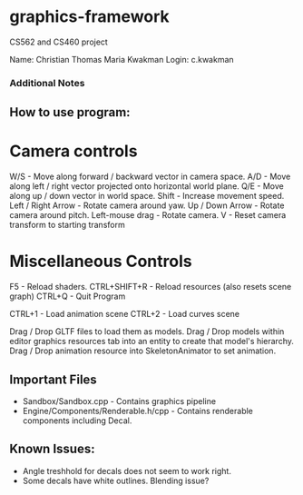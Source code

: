 # graphics-framework
 CS562 and CS460 project

Name: Christian Thomas Maria Kwakman
Login: c.kwakman

### Additional Notes

## How to use program:

# Camera controls

W/S - Move along forward / backward vector in camera space.
A/D - Move along left / right vector projected onto horizontal world plane.
Q/E - Move along up / down vector in world space.
Shift - Increase movement speed.
Left / Right Arrow  - Rotate camera around yaw.
Up / Down Arrow - Rotate camera around pitch.
Left-mouse drag - Rotate camera.
V - Reset camera transform to starting transform

# Miscellaneous Controls

F5 - Reload shaders.
CTRL+SHIFT+R - Reload resources (also resets scene graph)
CTRL+Q - Quit Program

CTRL+1 - Load animation scene
CTRL+2 - Load curves scene

Drag / Drop GLTF files to load them as models.
Drag / Drop models within editor graphics resources tab into an entity to create that model's hierarchy.
Drag / Drop animation resource into SkeletonAnimator to set animation.

## Important Files
- Sandbox/Sandbox.cpp - Contains graphics pipeline
- Engine/Components/Renderable.h/cpp - Contains renderable components including Decal.

## Known Issues:

- Angle treshhold for decals does not seem to work right.
- Some decals have white outlines. Blending issue?